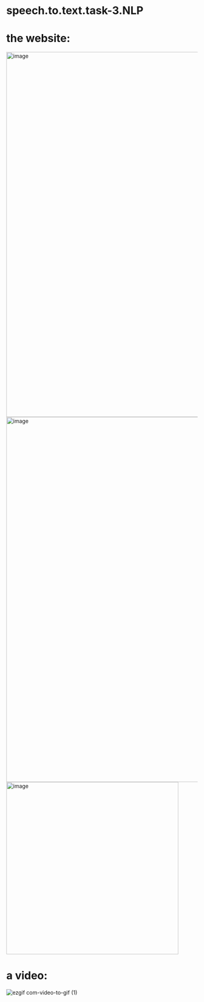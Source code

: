 # speech.to.text.task-3.NLP
# the website:
<img width="960" alt="image" src="https://github.com/shadlol1/speech.to.text.task-3.NLP/assets/138799866/a4ff0dff-b046-423c-83b9-f1173178a37c">
<img width="960" alt="image" src="https://github.com/shadlol1/speech.to.text.task-3.NLP/assets/138799866/74d6f699-4d0a-4e35-a2c2-ac6fe75b7013">
<img width="453" alt="image" src="https://github.com/shadlol1/speech.to.text.task-3.NLP/assets/138799866/0a99f0ad-ca08-4fbb-be0e-558375495c7a">



# a video:


![ezgif com-video-to-gif (1)](https://github.com/shadlol1/speech.to.text.task-3.NLP/assets/138799866/cb96b8f4-4941-40b4-90e8-ed7dbf9ec342)

